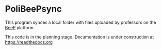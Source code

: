 PoliBeePsync
============

This program synces a local folder with files uploaded by professors on the
 [BeeP](https://beep.metid.polimi.it) platform.

This code is in the planning stage. Documentation is under construction at
https://readthedocs.org